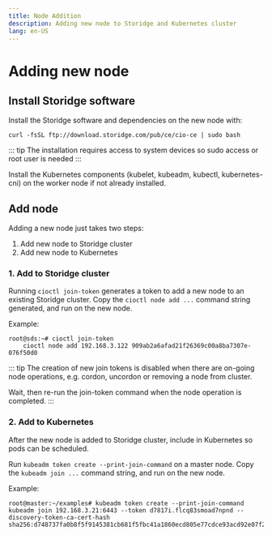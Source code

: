 ```yaml
---
title: Node Addition
description: Adding new node to Storidge and Kubernetes cluster  
lang: en-US
---
```


# Adding new node

## Install Storidge software

Install the Storidge software and dependencies on the new node with:

```
curl -fsSL ftp://download.storidge.com/pub/ce/cio-ce | sudo bash
```

::: tip
The installation requires access to system devices so sudo access or root user is needed
:::

Install the Kubernetes components (kubelet, kubeadm, kubectl, kubernetes-cni) on the worker node if not already installed.

## Add node

Adding a new node just takes two steps:
1. Add new node to Storidge cluster
2. Add new node to Kubernetes

### 1. Add to Storidge cluster

Running `cioctl join-token` generates a token to add a new node to an existing Storidge cluster. Copy the `cioctl node add ...` command string generated, and run on the new node.

Example:
```
root@sds:~# cioctl join-token
    cioctl node add 192.168.3.122 909ab2a6afad21f26369c00a8ba7307e-076f50d0
```

::: tip
The creation of new join tokens is disabled when there are on-going node operations, e.g. cordon, uncordon or removing a node from cluster.

Wait, then re-run the join-token command when the node operation is completed.
:::

### 2. Add to Kubernetes

After the new node is added to Storidge cluster, include in Kubernetes so pods can be scheduled.

Run `kubeadm token create --print-join-command` on a master node. Copy the `kubeadm join ...` command string, and run on the new node.

Example:
```
root@master:~/examples# kubeadm token create --print-join-command
kubeadm join 192.168.3.21:6443 --token d7817i.flcq83smoad7npnd --discovery-token-ca-cert-hash sha256:d748737fa0b8f5f9145381cb681f5fbc41a1860ecd805e77cdce93acd92e07f2
```
